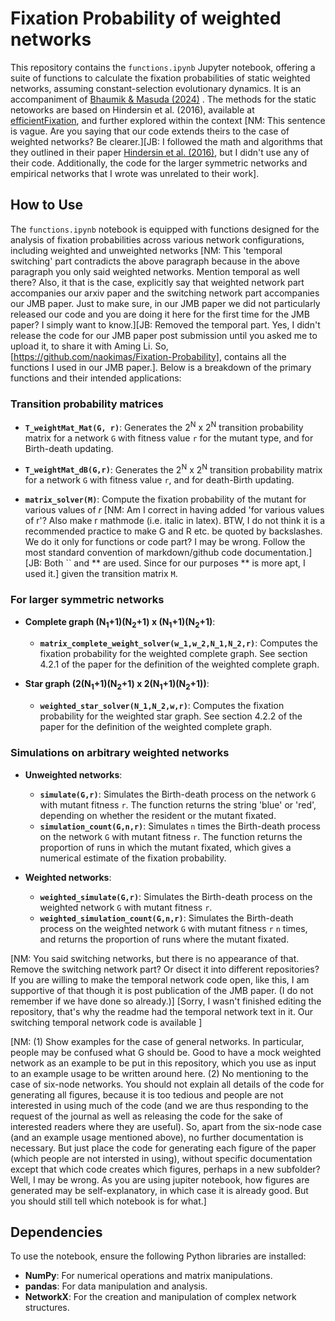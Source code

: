 
# Fixation Probability of weighted networks

This repository contains the `functions.ipynb` Jupyter notebook, offering a suite of functions to calculate the fixation probabilities of static weighted networks, assuming constant-selection evolutionary dynamics. It is an accompaniment of [Bhaumik & Masuda (2024)](https://arxiv.org/abs/2403.17208) . The methods for the static netoworks are based on Hindersin et al. (2016), available at [efficientFixation](https://github.com/hindersin/efficientFixation), and further explored within the context [NM: This sentence is vague. Are you saying that our code extends theirs to the case of weighted networks? Be clearer.][JB: I followed the math and algorithms that they outlined in their paper [Hindersin et al. (2016)](https://pubmed.ncbi.nlm.nih.gov/27555086/), but I didn't use any of their code. Additionally, the code for the larger symmetric networks and empirical networks that I wrote was unrelated to their work].

## How to Use

The `functions.ipynb` notebook is equipped with functions designed for the analysis of fixation probabilities across various network configurations, including weighted and unweighted networks [NM: This 'temporal switching' part contradicts the above paragraph because in the above paragraph you only said weighted networks. Mention temporal as well there? Also, it that is the case, explicitly say that weighted network part accompanies our arxiv paper and the switching network part accompanies our JMB paper. Just to make sure, in our JMB paper we did not particularly released our code and you are doing it here for the first time for the JMB paper? I simply want to know.][JB: Removed the temporal part. Yes, I didn't release the code for our JMB paper post submission until you asked me to upload it, to share it with Aming Li. So, [https://github.com/naokimas/Fixation-Probability], contains all the functions I used in our JMB paper.]. Below is a breakdown of the primary functions and their intended applications:

### Transition probability matrices

- **`T_weightMat_Mat(G, r)`**: Generates the 2<sup>N</sup> x 2<sup>N</sup> transition probability matrix for a network `G` with fitness value `r` for the mutant type, and for Birth-death updating.

- **`T_weightMat_dB(G,r)`**: Generates the 2<sup>N</sup> x 2<sup>N</sup> transition probability matrix for a network `G` with fitness value `r`, and for death-Birth updating.

- **`matrix_solver(M)`**: Compute the fixation probability of the mutant for various values of *r* [NM: Am I correct in having added 'for various values of r'? Also make r mathmode (i.e. italic in latex). BTW, I do not think it is a recommended practice to make G and R etc. be quoted by backslashes. We do it only for functions or code part? I may be wrong. Follow the most standard convention of markdown/github code documentation.][JB: Both `` and ** are used. Since for our purposes ** is more apt, I used it.] given the transition matrix `M`.


### For larger symmetric networks

- **Complete graph  (N<sub>1</sub>+1)(N<sub>2</sub>+1) x (N<sub>1</sub>+1)(N<sub>2</sub>+1)**: 
  - **`matrix_complete_weight_solver(w_1,w_2,N_1,N_2,r)`**: Computes the fixation probability for the weighted complete graph. See section 4.2.1 of the paper for the definition of the weighted complete graph.


- **Star graph  (2(N<sub>1</sub>+1)(N<sub>2</sub>+1) x 2(N<sub>1</sub>+1)(N<sub>2</sub>+1))**:
  - **`weighted_star_solver(N_1,N_2,w,r)`**:  Computes the fixation probability for the weighted star graph. See section 4.2.2 of the paper for the definition of the weighted complete graph.


### Simulations on arbitrary weighted networks

- **Unweighted networks**: 
  - **`simulate(G,r)`**: Simulates the Birth-death process on the network `G` with mutant fitness `r`. The function returns the string 'blue' or 'red', depending on whether the resident or the mutant fixated.
  - **`simulation_count(G,n,r)`**: Simulates `n` times the Birth-death process on the network `G` with mutant fitness `r`. The function returns the proportion of runs in which the mutant fixated, which gives a numerical estimate of the fixation probability.


- **Weighted networks**:
  - **`weighted_simulate(G,r)`**: Simulates the Birth-death process on the weighted network `G` with mutant fitness `r`.
  - **`weighted_simulation_count(G,n,r)`**: Simulates the Birth-death process on the weighted network `G` with mutant fitness `r` `n` times, and returns the proportion of runs where the mutant fixated.

[NM: You said switching networks, but there is no appearance of that. Remove the switching network part? Or disect it into different repositories? If you are willing to make the temporal network code open, like this, I am supportive of that though it is post publication of the JMB paper. (I do not remember if we have done so already.)]
[Sorry, I wasn't finished editing the repository, that's why the readme had the temporal network text in it. Our switching temporal network code is available ]

[NM: (1) Show examples for the case of general networks. In particular, people may be confused what G should be. Good to have a mock weighted network as an example to be put in this repository, which you use as input to an example usage to be written around here. (2) No mentioning to the case of six-node networks. You should not explain all details of the code for generating all figures, because it is too tedious and people are not interested in using much of the code (and we are thus responding to the request of the journal as well as releasing the code for the sake of interested readers where they are useful). So, apart from the six-node case (and an example usage mentioned above), no further documentation is necessary. But just place the code for generating each figure of the paper (which people are not intersted in using), without specific documentation except that which code creates which figures, perhaps in a new subfolder? Well, I may be wrong. As you are using jupiter notebook, how figures are generated may be self-explanatory, in which case it is already good. But you should still tell which notebook is for what.]

## Dependencies

To use the notebook, ensure the following Python libraries are installed:

- **NumPy**: For numerical operations and matrix manipulations.
- **pandas**: For data manipulation and analysis.
- **NetworkX**: For the creation and manipulation of complex network structures.



